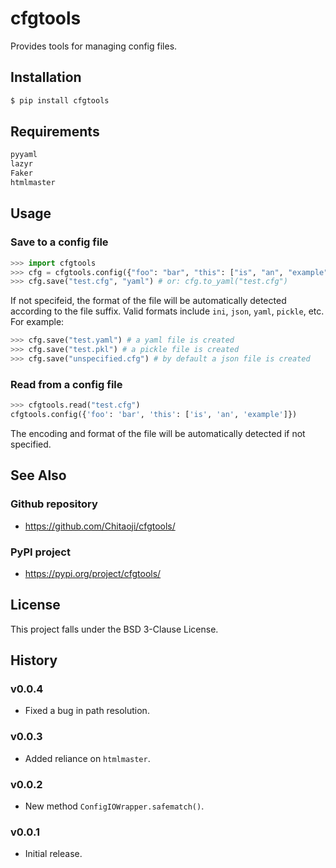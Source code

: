 # cfgtools
Provides tools for managing config files.

## Installation
```sh
$ pip install cfgtools
```

## Requirements
```txt
pyyaml
lazyr
Faker
htmlmaster
```

## Usage
### Save to a config file

```py
>>> import cfgtools
>>> cfg = cfgtools.config({"foo": "bar", "this": ["is", "an", "example"]})
>>> cfg.save("test.cfg", "yaml") # or: cfg.to_yaml("test.cfg")
```
If not specifeid, the format of the file will be automatically detected according to the file suffix. Valid formats include `ini`, `json`, `yaml`, `pickle`, etc. For example:
```py
>>> cfg.save("test.yaml") # a yaml file is created
>>> cfg.save("test.pkl") # a pickle file is created
>>> cfg.save("unspecified.cfg") # by default a json file is created
```

### Read from a config file
```py
>>> cfgtools.read("test.cfg")
cfgtools.config({'foo': 'bar', 'this': ['is', 'an', 'example']})
```
The encoding and format of the file will be automatically detected if not specified.

## See Also
### Github repository
* https://github.com/Chitaoji/cfgtools/

### PyPI project
* https://pypi.org/project/cfgtools/

## License
This project falls under the BSD 3-Clause License.

## History
### v0.0.4
* Fixed a bug in path resolution.

### v0.0.3
* Added reliance on `htmlmaster`.

### v0.0.2
* New method `ConfigIOWrapper.safematch()`.

### v0.0.1
* Initial release.